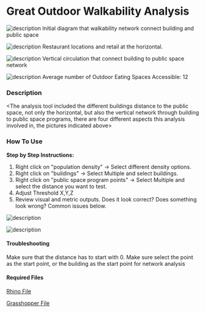 # Great Outdoor Walkability Analysis



![description](https://github.com/tterrytang/XIM-GSAPP-Fa20/blob/main/src/tools/Network/walkability%20network%20analysis/0-Initial%20Diagram.jpg)
Initial diagram that walkability network connect building and public space

![description](https://github.com/tterrytang/XIM-GSAPP-Fa20/blob/main/src/tools/Network/walkability%20network%20analysis/1%20Restaurants%20Location.jpg)
Restaurant locations and retail at the horizontal.

![description](https://github.com/tterrytang/XIM-GSAPP-Fa20/blob/main/src/tools/Network/walkability%20network%20analysis/2%20Circulation.jpg)
Vertical circulation that connect building to public space network


![description](https://github.com/tterrytang/XIM-GSAPP-Fa20/blob/main/src/tools/Network/walkability%20network%20analysis/3%20Walkability.jpg)
Average number of Outdoor Eating Spaces Accessible: 12

### Description

<The analysis tool included the different buildings distance to the public space, not only the horizontal, but also the vertical network through building to public space programs, there are four different aspects this analysis involved in, the pictures indicated above>


### How To Use

<b>Step by Step Instructions:</b>


1. Right click on "population density" -> Select different density options.
2. Right click on "buildings" -> Select Multiple and select buildings.
3. Right click on "public space program points" -> Select Multiple and select the distance you want to test.
4. Adjust Threshold X,Y,Z
5. Review visual and metric outputs. Does it look correct? Does something look wrong? Common issues below.

![description](https://github.com/tterrytang/XIM-GSAPP-Fa20/blob/main/src/tools/Network/walkability%20network%20analysis/analysis%20grasshopper1.png)

![description](https://github.com/tterrytang/XIM-GSAPP-Fa20/blob/main/src/tools/Network/walkability%20network%20analysis/analysis%20grasshopper2.png)

#### Troubleshooting

Make sure that the distance has to start with 0. 
Make sure select the point as the start point, or the building as the start point for network analysis


#### Required Files

[Rhino File]()

[Grasshopper File](https://github.com/tterrytang/XIM-GSAPP-Fa20/blob/main/src/tools/Network/walkability%20network%20analysis/files/20201220_Walkability%20Analysis.gh)





<br />

